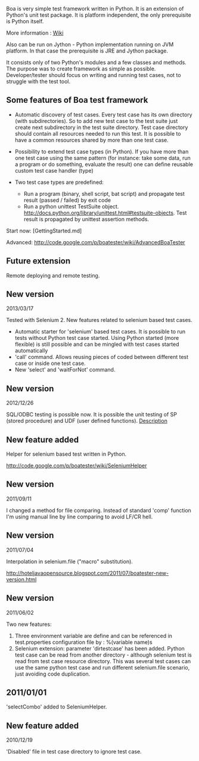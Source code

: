 Boa is very simple test framework written in Python. It is an extension of Python's unit test package. It is platform independent, the only prerequisite is Python itself.

More information : [Wiki](Home.md)

Also can be run on Jython - Python implementation running on JVM platform. In that case the prerequisite is JRE and Jython package.

It consists only of two Python's modules and a few classes and methods. The purpose was to create framework as simple as possible. Developer/tester should focus on writing and running test cases, not to struggle with the test tool.

## Some features of Boa test framework ##

  * Automatic discovery of test cases. Every test case has its own directory (with subdirectories). So to add new test case to the test suite just create next subdirectory in the test suite directory. Test case directory should contain all resources needed to run this test. It is possible to have a common resources shared by more than one test case.

  * Possibility to extend test case types (in Python). If you have more than one test case using the same pattern (for instance: take some data, run a program or do something, evaluate the result) one can define reusable custom test case handler (type)

  * Two test case types are predefined:
    * Run a program (binary, shell script, bat script) and propagate test result (passed / failed) by exit code
    * Run a python unittest TestSuite object. http://docs.python.org/library/unittest.html#testsuite-objects. Test result is propagated by unittest assertion methods.

Start now: [GettingStarted.md]

Advanced: http://code.google.com/p/boatester/wiki/AdvancedBoaTester

## Future extension ##

Remote deploying and remote testing.

## New version ##
2013/03/17

Tested with Selenium 2.
New features related to selenium based test cases.
* Automatic starter for 'selenium' based test cases. It is possible to run tests without Python test case started. Using Python started (more flexible) is still possible and can be mingled with test cases started automatically
* 'call' command. Allows reusing pieces of coded between different test case or inside one test case.
* New 'select' and 'waitForNot' command.

## New version ##
2012/12/26

SQL/ODBC testing is possible now. It is possible the unit testing of SP (stored procedure) and UDF (user defined functions).
[Description](http://code.google.com/p/boatester/wiki/SqlUnitTesting?ts=1356557332&updated=SqlUnitTesting)

## New feature added ##

Helper for selenium based test written in Python.

http://code.google.com/p/boatester/wiki/SeleniumHelper

## New version ##
2011/09/11

I changed a method for file comparing. Instead of standard 'comp' function I'm using manual line by line comparing to avoid LF/CR hell.

## New version ##
2011/07/04

Interpolation in selenium.file ("macro" substitution).

http://hoteljavaopensource.blogspot.com/2011/07/boatester-new-version.html

## New version ##
2011/06/02

Two new features:

  1. Three environment variable are define and can be referenced in test.properties configuration file by : %(variable name)s
  1. Selenium extension: parameter 'dirtestcase' has been added. Python test case can be read from another directory - although selenium test is read from test case resource directory. This was several test cases can use the same python test case and run different selenium.file scenario, just avoiding code duplication.

## 2011/01/01 ##

'selectCombo' added to SeleniumHelper.


## New feature added ##
2010/12/19

'Disabled' file in test case directory to ignore test case.
